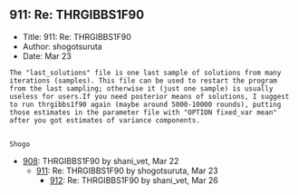 ## 911: Re: THRGIBBS1F90

- Title: 911: Re: THRGIBBS1F90
- Author: shogotsuruta
- Date: Mar 23

```
The "last_solutions" file is one last sample of solutions from many iterations (samples). This file can be used to restart the program from the last sampling; otherwise it (just one sample) is usually useless for users.If you need posterior means of solutions, I suggest to run thrgibbs1f90 again (maybe around 5000-10000 rounds), putting those estimates in the parameter file with "OPTION fixed_var mean" after you got estimates of variance components.


Shogo
```

- [908](0908.md): THRGIBBS1F90 by shani_vet, Mar 22
    - [911](0911.md): Re: THRGIBBS1F90 by shogotsuruta, Mar 23
        - [912](0912.md): Re: THRGIBBS1F90 by shani_vet, Mar 26
